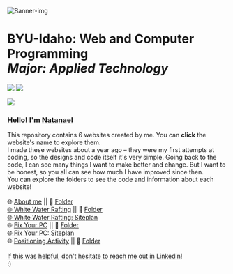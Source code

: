<picture><img src="https://github.com/ndamatta/CSE111-BYU-Idaho/assets/105658793/ae948b5f-b9d3-46e5-8df8-002d5c89f2d7" alt="Banner-img"></picture>

# BYU-Idaho: Web and Computer Programming<br> <i>Major: Applied Technology</i>
<picture><img src="https://img.shields.io/badge/2022-blue?style=for-the-badge&label=SEP"></picture>     <a href="https://www.linkedin.com/in/natanael-damatta/" target="_blank"><img src="https://img.shields.io/badge/LinkedIn-0077B5?style=for-the-badge&logo=linkedin&logoColor=white"></a>

<picture><img src="https://github.com/ndamatta/CSE110-BYU-Pathway/assets/105658793/27eabe6f-846c-4fd7-ab35-be4801f97d1c"></picture><br>

<h3>Hello! I'm <a href="https://www.linkedin.com/in/natanael-damatta/">Natanael</a></h3>
This repository contains 6 websites created by me. You can <strong>click</strong> the website's name to explore them.<br>
I made these websites about a year ago – they were my first attempts at coding, so the designs and code itself it's very simple. Going back to the code, I can see many things I want to make better and change. But I want to be honest, so you all can see how much I have improved since then.<br>
You can explore the folders to see the code and information about each website!<br>
<br>
🌐 <a href="https://ndamatta.github.io/WDD130-BYU-Idaho/aboutme/index.html">About me</a> || 📁 <a href="https://github.com/ndamatta/WDD130-BYU-Idaho/tree/master/aboutme">Folder<br>
🌐 <a href="https://ndamatta.github.io/WDD130-BYU-Idaho/wwr/index.html">White Water Rafting</a> || 📁 <a href="https://github.com/ndamatta/WDD130-BYU-Idaho/tree/master/wwr">Folder<br>
🌐 <a href="https://ndamatta.github.io/WDD130-BYU-Idaho/wwr/site-plan-rafting.html">White Water Rafting: Siteplan</a><br>
🌐 <a href="https://ndamatta.github.io/WDD130-BYU-Idaho/wwr/fixyourpc/index.html">Fix Your PC</a> || 📁 <a href ="https://github.com/ndamatta/WDD130-BYU-Idaho/tree/master/fixyourpc">Folder<br>
🌐 <a href="https://ndamatta.github.io/WDD130-BYU-Idaho/wwr/fixyourpc/site-plan.html">Fix Your PC: Siteplan</a><br>
🌐 <a href="https://ndamatta.github.io/WDD130-BYU-Idaho/positioning/positioning.html">Positioning Activity</a> || 📁 <a href="https://github.com/ndamatta/WDD130-BYU-Idaho/tree/master/positioning">Folder<br>


<br>
If this was helpful, don't hesitate to reach me out in <a href="https://www.linkedin.com/in/natanael-damatta/">Linkedin</a>!<br>
:)
